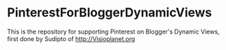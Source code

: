 PinterestForBloggerDynamicViews
===============================

This is the repository for supporting Pinterest on Blogger's Dynamic Views, first done by Sudipto of http://Visioplanet.org
